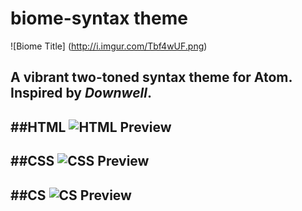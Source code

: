 # biome-syntax theme

![Biome Title] (http://i.imgur.com/Tbf4wUF.png)

A vibrant two-toned syntax theme for Atom. Inspired by *Downwell*.
---
##HTML
![HTML Preview](http://i.imgur.com/fqK699p.png)
---
##CSS
![CSS Preview](http://i.imgur.com/gkAjGk8.png)
---
##CS
![CS Preview](http://i.imgur.com/nty8wDc.png)
---
